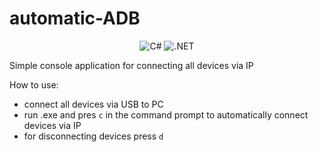 # automatic-ADB

<div align="center">
  <img alt="C#" src="https://img.shields.io/badge/C%23-239120?style=for-the-badge&logo=c-sharp&logoColor=white"/>
  <img alt=".NET" src="https://img.shields.io/badge/.NET-512BD4?style=for-the-badge&logo=dotnet&logoColor=white"/>
</div>

Simple console application for connecting all devices via IP

How to use:
* connect all devices via USB to PC
* run .exe and pres ``c`` in the command prompt to automatically connect devices via IP
* for disconnecting devices press ``d``
